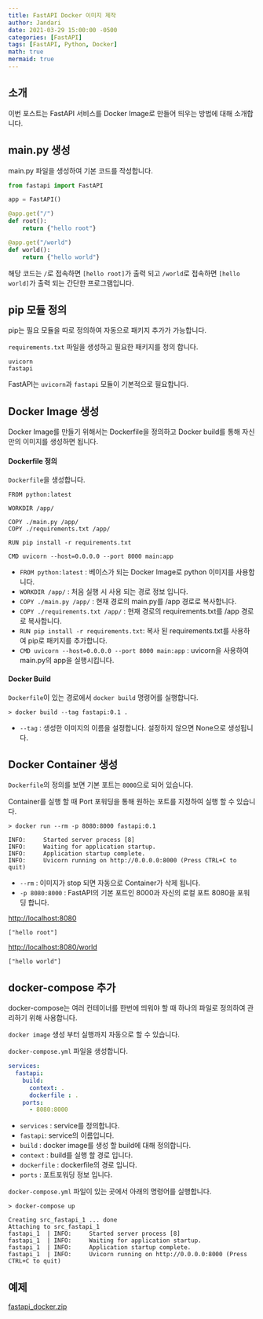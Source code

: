 ```yaml
---
title: FastAPI Docker 이미지 제작
author: Jandari
date: 2021-03-29 15:00:00 -0500
categories: [FastAPI]
tags: [FastAPI, Python, Docker]
math: true
mermaid: true
---
```


## 소개

이번 포스트는 FastAPI 서비스를 Docker Image로 만들어 띄우는 방법에 대해 소개합니다.

## main.py 생성

main.py 파일을 생성하여 기본 코드를 작성합니다.

```py
from fastapi import FastAPI

app = FastAPI()

@app.get("/")
def root():
    return {"hello root"}

@app.get("/world")
def world():
    return {"hello world"}
```

해당 코드는 `/`로 접속하면 `[hello root]`가 출력 되고 `/world`로 접속하면 `[hello world]`가 출력 되는 간단한 프로그램입니다.

## pip 모듈 정의

pip는 필요 모듈을 따로 정의하여 자동으로 패키지 추가가 가능합니다.

`requirements.txt` 파일을 생성하고 필요한 패키지를 정의 합니다.

```
uvicorn
fastapi
```

FastAPI는 `uvicorn`과 `fastapi` 모듈이 기본적으로 필요합니다.

## Docker Image 생성

Docker Image를 만들기 위해서는 Dockerfile을 정의하고 Docker build를 통해 자신만의 이미지를 생성하면 됩니다.

#### Dockerfile 정의

`Dockerfile`을 생성합니다.

```
FROM python:latest

WORKDIR /app/

COPY ./main.py /app/
COPY ./requirements.txt /app/

RUN pip install -r requirements.txt

CMD uvicorn --host=0.0.0.0 --port 8000 main:app
```

* `FROM python:latest` : 베이스가 되는 Docker Image로 python 이미지를 사용합니다.
* `WORKDIR /app/` : 처음 실행 시 사용 되는 경로 정보 입니다.
* `COPY ./main.py /app/` : 현재 경로의 main.py를 /app 경로로 복사합니다.
* `COPY ./requirements.txt /app/` : 현재 경로의 requirements.txt를 /app 경로로 복사합니다.
* `RUN pip install -r requirements.txt`: 복사 된 requirements.txt를 사용하여 pip로 패키지를 추가합니다.
* `CMD uvicorn --host=0.0.0.0 --port 8000 main:app` : uvicorn을 사용하여 main.py의 app을 실행시킵니다.

#### Docker Build

`Dockerfile`이 있는 경로에서 `docker build` 명령어를 실행합니다.

```
> docker build --tag fastapi:0.1 .
```

* `--tag` : 생성한 이미지의 이름을 설정합니다. 설정하지 않으면 None으로 생성됩니다.

## Docker Container 생성

`Dockerfile`의 정의를 보면 기본 포트는 `8000`으로 되어 있습니다.

Container를 실행 할 때 Port 포워딩을 통해 원하는 포트를 지정하여 실행 할 수 있습니다.

```
> docker run --rm -p 8080:8000 fastapi:0.1

INFO:     Started server process [8]
INFO:     Waiting for application startup.
INFO:     Application startup complete.
INFO:     Uvicorn running on http://0.0.0.0:8000 (Press CTRL+C to quit)
```

* `--rm` : 이미지가 stop 되면 자동으로 Container가 삭제 됩니다.
* `-p 8080:8000` : FastAPI의 기본 포트인 8000과 자신의 로컬 포트 8080을 포워딩 합니다.

[http://localhost:8080](http://localhost:8080)

```
["hello root"]
```

[http://localhost:8080/world](http://localhost:8080/world)


```
["hello world"]
```

## docker-compose 추가

docker-compose는 여러 컨테이너를 한번에 띄워야 할 때 하나의 파일로 정의하여 관리하기 위해 사용합니다.

`docker image` 생성 부터 실행까지 자동으로 할 수 있습니다.

`docker-compose.yml` 파일을 생성합니다.

```yml
services:
  fastapi:
    build:
      context: .
      dockerfile : .
    ports:
      - 8080:8000
```

* `services` : service를 정의합니다.
* `fastapi`: service의 이름입니다.
* `build` : docker image를 생성 할 build에 대해 정의합니다.
* `context` : build를 실행 할 경로 입니다.
* `dockerfile` : dockerfile의 경로 입니다.
* `ports` : 포트포워딩 정보 입니다.

`docker-compose.yml` 파일이 있는 곳에서 아래의 명령어를 실행합니다.

```
> docker-compose up

Creating src_fastapi_1 ... done
Attaching to src_fastapi_1
fastapi_1  | INFO:     Started server process [8]
fastapi_1  | INFO:     Waiting for application startup.
fastapi_1  | INFO:     Application startup complete.
fastapi_1  | INFO:     Uvicorn running on http://0.0.0.0:8000 (Press CTRL+C to quit)
```

## 예제

[fastapi_docker.zip](/assets/img/post/2022-03-29-fastapi-docker-build/fastapi_docker.zip)